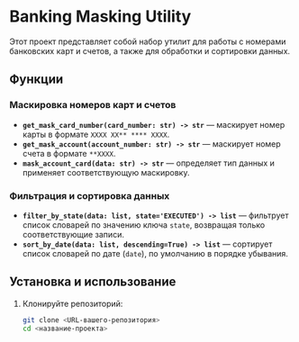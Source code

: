 # Banking Masking Utility

Этот проект представляет собой набор утилит для работы с номерами банковских карт и счетов, а также для обработки и сортировки данных.

## Функции

### Маскировка номеров карт и счетов  
- **`get_mask_card_number(card_number: str) -> str`** — маскирует номер карты в формате `XXXX XX** **** XXXX`.  
- **`get_mask_account(account_number: str) -> str`** — маскирует номер счета в формате `**XXXX`.  
- **`mask_account_card(data: str) -> str`** — определяет тип данных и применяет соответствующую маскировку.  

### Фильтрация и сортировка данных  
- **`filter_by_state(data: list, state='EXECUTED') -> list`** — фильтрует список словарей по значению ключа `state`, возвращая только соответствующие записи.  
- **`sort_by_date(data: list, descending=True) -> list`** — сортирует список словарей по дате (`date`), по умолчанию в порядке убывания.  

## Установка и использование

1. Клонируйте репозиторий:
   ```bash
   git clone <URL-вашего-репозитория>
   cd <название-проекта>

